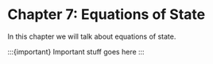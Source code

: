 # Chapter 7: Equations of State

In this chapter we will talk about equations of state.

:::{important}
Important stuff goes here
:::
